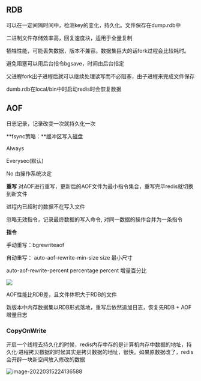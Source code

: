 ##  RDB

可以在一定间隔时间中，检测key的变化，持久化。文件保存在dump.rdb中

二进制文件存储效率高，回复速度块，适用于全量复制

牺牲性能，可能丢失数据，版本不兼容。数据集巨大的话fork过程会比较耗时。

避免阻塞可以用后台指令bgsave，时间由后台指定

父进程fork出子进程后就可以继续处理读写而不必阻塞，由子进程来完成文件保存

dumb.rdb在local/bin中时启动redis时会恢复数据

## AOF

日志记录，记录改变一次就持久化一次

**fsync策略：**缓冲区写入磁盘

Always

Everysec(默认)

No 由操作系统决定

**重写** 对AOF进行重写，更新后的AOF文件为最小指令集合，重写完毕redis就切换到新文件

进程内已超时的数据不在写入文件

忽略无效指令，记录最终数据的写入命令, 对同一数据的操作合并为一条指令

**指令**

手动重写：bgrewriteaof

自动重写： auto-aof-rewrite-min-size size 最小尺寸

auto-aof-rewrite-percent percentage percent 增量百分比

![](E:\学习笔记\typora\img\redis.png)

AOF性能比RDB差，且文件体积大于RDB的文件

新版本中内存数据集以RDB形式落地，重写后依然追加日志，恢复先RDB + AOF增量日志

### CopyOnWrite

开启一个线程去持久化的时候，redis内存中存的是计算机内存中数据的地址，持久化·进程拷贝数据的时候其实是拷贝数据的地址，很快。如果原数据改了，redis会开辟一块新空间放入修改的数据

![image-20220315224136588](E:\学习笔记\typora\img\image-20220315224136588.png)